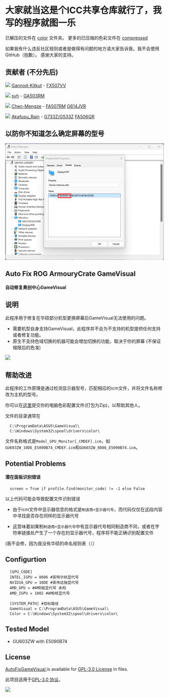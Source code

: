 # 大家就当这是个ICC共享仓库就行了，我写的程序就图一乐

已解压的文件在 [color](https://github.com/vanted7580/AutoFixGameVisual/tree/main/color) 文件夹。
更多的已压缩的色彩文件在 [compressed](https://github.com/vanted7580/AutoFixGameVisual/tree/main/compressed) 

如果我有什么违反社区规则或者是做得有问题的地方请大家告诉我，我不会使用GitHub（抱歉）。
感谢大家的支持。

## 贡献者 (不分先后)

[<img src="https://avatars.githubusercontent.com/u/81589160" width="30" >](https://github.com/Gannod-Kitkut)  [Gannod-Kitkut](https://github.com/Gannod-Kitkut)  -  [FX507VV](https://github.com/vanted7580/AutoFixGameVisual/discussions/2)

[<img src="https://avatars.githubusercontent.com/u/123755341" width="30" >](https://github.com/syh599)  [syh](https://github.com/syh599)  -  [GA503RM](https://github.com/vanted7580/AutoFixGameVisual/discussions/4)

[<img src="https://avatars.githubusercontent.com/u/120259194" width="30" >](https://github.com/Chen-Mengze)  [Chen-Mengze](https://github.com/Chen-Mengze)  -  [FA507RM](https://github.com/vanted7580/AutoFixGameVisual/discussions/5)   [G614JVR](https://github.com/vanted7580/AutoFixGameVisual/discussions/6)

[<img src="https://avatars.githubusercontent.com/u/46050179" width="30" >](https://github.com/summer-foam)  [Akafusu_Rain](https://github.com/summer-foam)  -  [G733Z/G533Z](https://github.com/vanted7580/AutoFixGameVisual/discussions/8)   [FA506QR](https://github.com/vanted7580/AutoFixGameVisual/discussions/7)


## 以防你不知道怎么确定屏幕的型号

<img src="https://raw.githubusercontent.com/vanted7580/assets/refs/heads/main/AutoFixGameVisual/9C4A9C401BD11ABB47A7B54B8B3BD4E0.png" width="600">

## Auto Fix ROG ArmouryCrate GameVisual
#### 自动修复奥创中心GameVisual

## 说明

此程序用于修复在华硕部分机型更换屏幕后GameVisual无法使用的问题。

- 需要机型自身支持GameVisual，此程序并不会为不支持的机型提供任何支持或者修复功能。
- 原生不支持色域切换的机器可能会增加切换的功能，取决于你的屏幕 (不保证缩限后的色准)

<img src="https://upload.cc/i1/2023/07/22/QZkXHo.png" width="400">

## 帮助改进

此程序的工作原理是通过检测显示器型号，匹配相应的icm文件，并将文件名称修改为主机的型号。

你可以在[这里](https://github.com/vanted7580/AutoFixGameVisual/discussions/new?category=general)提交你的电脑色彩配置文件(打包为Zip)，以帮助其他人。

文件的目录通常在

      C:\ProgramData\ASUS\GameVisual\
      C:\Windows\System32\spool\drivers\color\

文件名称格式是`Model_GPU_Monitor[_CMDEF].icm`，如`GU603ZW_10DE_E5090B74_CMDEF.icm`和`GU603ZW_8086_E5090B74.icm`。

## Potential Problems

#### 潜在面板识别错误


      screen = True if profile.find(monitor_code) != -1 else False

以上代码可能会导致配置文件识别错误

- 由于icm文件中显示器信息的格式是`制造商+显示器代号`，而代码仅仅在这段内容中寻找是否存在同样的显示器代号

- 这意味着如果制`制造商+显示器代号`中有显示器代号相同制造商不同，或者在字符串链接处产生了一个存在的显示器代号，程序将不能正确识别配置文件

(我不会修，因为我没有华硕的命名规则表（（）

## Configurtion
      [GPU_CODE]
      INTEL_IGPU = 8086 #英特尔核显代号
      NVIDIA_GPU = 10DE #英伟达独显代号
      AMD_GPU = #AMD独显代号 未知
      AMD_IGPU = 1002 #AMD核显代号
      
      [SYSTEM_PATH] #目标路径
      GameVisual = C:\ProgramData\ASUS\GameVisual\
      Color = C:\Windows\System32\spool\drivers\color\

## Tested Model

- GU603ZW with E5090B74

## License

[AutoFixGameVisual ]([https://github.com/wqy224491/recoil-control-for-apex/blob/main/VANTED.CC_Recoil_Control_for_Apex.lua](https://github.com/vanted7580/AutoFixGameVisual)) is available for [GPL-3.0 License](https://github.com/vanted7580/AutoFixGameVisual/blob/main/LICENSE) in files.

此项目适用于[GPL-3.0 协议](https://baike.baidu.com/item/GNU%E9%80%9A%E7%94%A8%E5%85%AC%E5%85%B1%E8%AE%B8%E5%8F%AF%E8%AF%81/393832)。

<img src="https://upload.cc/i1/2023/01/01/0nyLFI.png" width="280">
